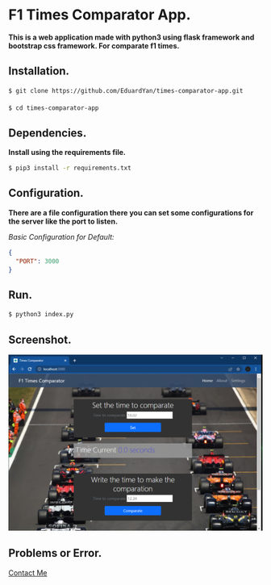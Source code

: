# F1 Times Comparator App.

__This is a web application made with python3 using flask framework and bootstrap css framework. For comparate f1 times.__

## Installation.

```bash
$ git clone https://github.com/EduardYan/times-comparator-app.git

$ cd times-comparator-app

```

## Dependencies.

__Install using the requirements file.__

```bash
$ pip3 install -r requirements.txt
```

## Configuration.
__There are a file configuration there you can set some configurations for the server
like the port to listen.__

_Basic Configuration for Default:_

```json
{
  "PORT": 3000
}
```

## Run.

```bash
$ python3 index.py
```

## Screenshot.
![screenshot-image](./docs/screenshots/screenshot.png)

## Problems or Error.
<a href="mailto:eduarygp@gmail.com" target="_blank" rel="noreferer">Contact Me</a>